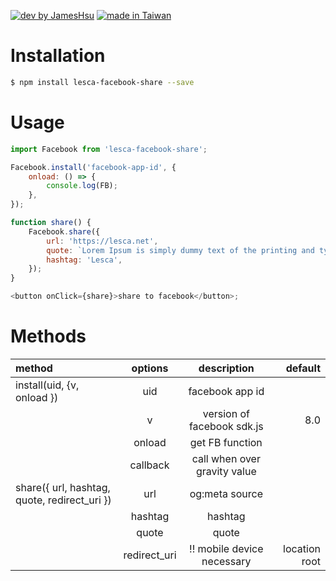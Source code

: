 [![dev by JamesHsu](https://img.shields.io/badge/Dev%20by-Jameshsu1125-green)](https://github.com/jameshsu1125/) [![made in Taiwan](https://img.shields.io/badge/Made%20in-Taiwan-orange)](https://github.com/jameshsu1125/)

# Installation

```sh
$ npm install lesca-facebook-share --save
```

# Usage

```javascript
import Facebook from 'lesca-facebook-share';

Facebook.install('facebook-app-id', {
	onload: () => {
		console.log(FB);
	},
});

function share() {
	Facebook.share({
		url: 'https://lesca.net',
		quote: `Lorem Ipsum is simply dummy text of the printing and typesetting industry. Lorem Ipsum has been the industry's standard dummy text ever since the 1500s, when an unknown printer took a galley of type and scrambled it to make a type specimen book. It has survived not only five centuries, but also the leap into electronic typesetting, remaining essentially unchanged. It was popularised in the 1960s with the release of Letraset sheets containing Lorem Ipsum passages, and more recently with desktop publishing software like Aldus PageMaker including versions of Lorem Ipsum.`,
		hashtag: 'Lesca',
	});
}

<button onClick={share}>share to facebook</button>;
```

# Methods

| method                                       |   options    |         description          |       default |
| :------------------------------------------- | :----------: | :--------------------------: | ------------: |
| install(uid, {v, onload })                   |     uid      |       facebook app id        |               |
|                                              |      v       |  version of facebook sdk.js  |           8.0 |
|                                              |    onload    |       get FB function        |               |
|                                              |   callback   | call when over gravity value |               |
| share({ url, hashtag, quote, redirect_uri }) |     url      |        og:meta source        |               |
|                                              |   hashtag    |           hashtag            |               |
|                                              |    quote     |            quote             |               |
|                                              | redirect_uri |  !! mobile device necessary  | location root |
